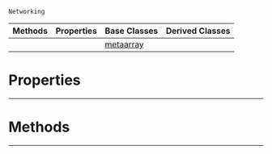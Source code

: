  `Networking`

|Methods|Properties|Base Classes|Derived Classes|
|---|---|---|---|
| | |[metaarray](https://github.com/ZilchEngine/ZilchDocs/blob/master/code_reference/class_reference/metaarray.md)| |


 #  Properties


---  
 #  Methods


---  
 

 